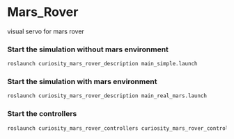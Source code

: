 # Mars_Rover
visual servo for mars rover

### Start the simulation without mars environment
```bash
roslaunch curiosity_mars_rover_description main_simple.launch
```

### Start the simulation with mars environment

```bash
roslaunch curiosity_mars_rover_description main_real_mars.launch
```

### Start the controllers

```bash
roslaunch curiosity_mars_rover_controllers curiosity_mars_rover_controllers.launch
```

